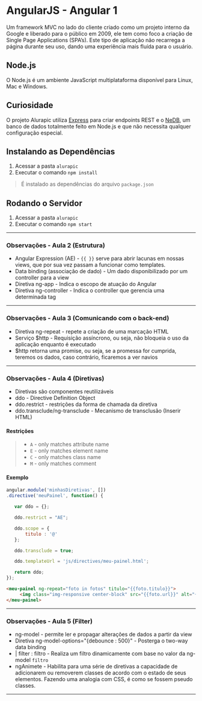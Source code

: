 ﻿# AngularJS - Angular 1
Um framework MVC no lado do cliente criado como um projeto interno da Google e liberado para o público em 2009, ele tem como foco a criação de Single Page Applications (SPA’s). Este tipo de aplicação não recarrega a página durante seu uso, dando uma experiência mais fluída para o usuário.

 

## Node.js
O Node.js é um ambiente JavaScript multiplataforma disponível para Linux, Mac e Windows.



## Curiosidade
O projeto Alurapic utiliza [Express](http://expressjs.com/) para criar endpoints REST e o [NeDB](https://github.com/louischatriot/nedb), um banco de dados totalmente feito em Node.js e que não necessita qualquer configuração especial.



## Instalando as Dependências

 1. Acessar a pasta `alurapic`
 2. Executar o comando `npm install`

> É instalado as dependências do arquivo `package.json`



## Rodando o Servidor

 1. Acessar a pasta `alurapic`
 2. Executar o comando `npm start`

---

### Observações - Aula 2 (Estrutura)

 * Angular Expression (AE) - `{{ }}` serve para abrir lacunas em nossas views, que por sua vez passam a funcionar como templates.
 * Data binding (associação de dado) - Um dado disponibilizado por um controller para a view
 * Diretiva ng-app - Indica o escopo de atuação do Angular
 * Diretiva ng-controller - Indica o controller que gerencia uma determinada tag

---

### Observações - Aula 3 (Comunicando com o back-end)

 * Diretiva ng-repeat - repete a criação de uma marcação HTML
 * Serviço $http - Requisição assíncrono, ou seja, não bloqueia o uso da aplicação enquanto é executado
 * $http retorna uma promise, ou seja, se a promessa for cumprida, teremos os dados, caso contrário, ficaremos a ver navios

---

### Observações - Aula 4 (Diretivas)

 * Diretivas são componentes reutilizáveis
 * ddo - Directive Definition Object
 * ddo.restrict - restrições da forma de chamada da diretiva
 * ddo.transclude/ng-transclude - Mecanismo de transclusão (Inserir HTML)

#### Restrições 

> * `A` - only matches attribute name
> * `E` - only matches element name
> * `C` - only matches class name
> * `M` - only matches comment
 
 #### Exemplo
 
 ``` js
 angular.module('minhasDiretivas', [])
.directive('meuPainel', function() {

	var ddo = {};

	ddo.restrict = "AE";

	ddo.scope = {
		titulo : '@'
	};

	ddo.transclude = true;

	ddo.templateUrl = 'js/directives/meu-painel.html';

	return ddo; 
});
 ```
 
 ```html 
<meu-painel ng-repeat="foto in fotos" titulo="{{foto.titulo}}">
      <img class="img-responsive center-block" src="{{foto.url}}" alt="{{foto.titulo}}">
</meu-painel>
```

---


### Observações - Aula 5 (Filter)

 * ng-model - permite ler e propagar alterações de dados a partir da view
 * Diretiva ng-model-options="{debounce : 500}" - Posterga o two-way data binding
 * | filter : filtro - Realiza um filtro dinamicamente com base no valor da ng-model `filtro`
 * ngAnimete - Habilita para uma série de diretivas a capacidade de adicionarem ou removerem classes de acordo com o estado de seus elementos. Fazendo uma analogia com CSS, é como se fossem pseudo classes.

---
